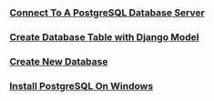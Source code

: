 ### [Connect To A PostgreSQL Database Server](https://github.com/Quananhle/Full-Stack-in-Django/tree/main/Database/Guide/Connect-To-a-PostgreSQL-Database-Server)
### [Create Database Table with Django Model](https://github.com/Quananhle/Full-Stack-in-Django/tree/main/Database/Guide/Django-Create-Table-From-Model)
### [Create New Database](https://github.com/Quananhle/Full-Stack-in-Django/tree/main/Database/Guide/Create-New-Database)
### [Install PostgreSQL On Windows](https://github.com/Quananhle/Full-Stack-in-Django/tree/main/Database/Guide/Install-PostgreSQL-on-Windows)
